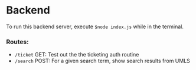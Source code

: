 # Backend

To run this backend server, execute `$node index.js` while in the terminal.

### Routes:

- `/ticket` GET: Test out the the ticketing auth routine
- `/search` POST: For a given search term, show search results from UMLS
